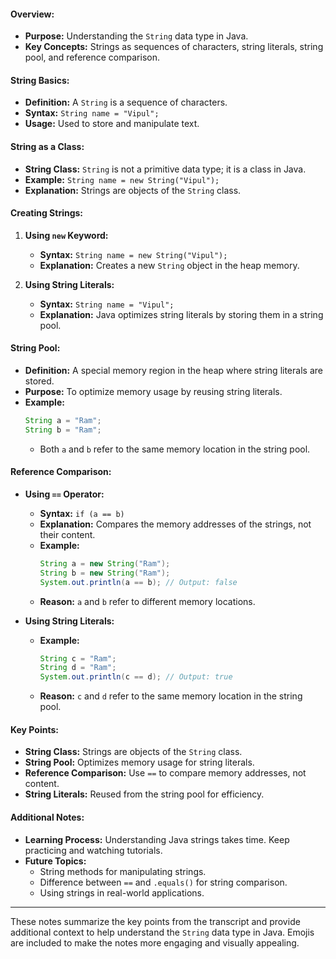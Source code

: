 

#### **Overview:**

- **Purpose:** Understanding the `String` data type in Java.
- **Key Concepts:** Strings as sequences of characters, string literals, string pool, and reference comparison.

#### **String Basics:**

- **Definition:** A `String` is a sequence of characters.
- **Syntax:** `String name = "Vipul";`
- **Usage:** Used to store and manipulate text.

#### **String as a Class:**

- **String Class:** `String` is not a primitive data type; it is a class in Java.
- **Example:** `String name = new String("Vipul");`
- **Explanation:** Strings are objects of the `String` class.

#### **Creating Strings:**

1. **Using `new` Keyword:**
   - **Syntax:** `String name = new String("Vipul");`
   - **Explanation:** Creates a new `String` object in the heap memory.

2. **Using String Literals:**
   - **Syntax:** `String name = "Vipul";`
   - **Explanation:** Java optimizes string literals by storing them in a string pool.

#### **String Pool:**

- **Definition:** A special memory region in the heap where string literals are stored.
- **Purpose:** To optimize memory usage by reusing string literals.
- **Example:**
  ```java
  String a = "Ram";
  String b = "Ram";
  ```
  - Both `a` and `b` refer to the same memory location in the string pool.

#### **Reference Comparison:**

- **Using `==` Operator:**
  - **Syntax:** `if (a == b)`
  - **Explanation:** Compares the memory addresses of the strings, not their content.
  - **Example:**
    ```java
    String a = new String("Ram");
    String b = new String("Ram");
    System.out.println(a == b); // Output: false
    ```
  - **Reason:** `a` and `b` refer to different memory locations.

- **Using String Literals:**
  - **Example:**
    ```java
    String c = "Ram";
    String d = "Ram";
    System.out.println(c == d); // Output: true
    ```
  - **Reason:** `c` and `d` refer to the same memory location in the string pool.

#### **Key Points:**

- **String Class:** Strings are objects of the `String` class.
- **String Pool:** Optimizes memory usage for string literals.
- **Reference Comparison:** Use `==` to compare memory addresses, not content.
- **String Literals:** Reused from the string pool for efficiency.

#### **Additional Notes:**

- **Learning Process:** Understanding Java strings takes time. Keep practicing and watching tutorials.
- **Future Topics:**
  - String methods for manipulating strings.
  - Difference between `==` and `.equals()` for string comparison.
  - Using strings in real-world applications.

---

These notes summarize the key points from the transcript and provide additional context to help understand the `String` data type in Java. Emojis are included to make the notes more engaging and visually appealing.